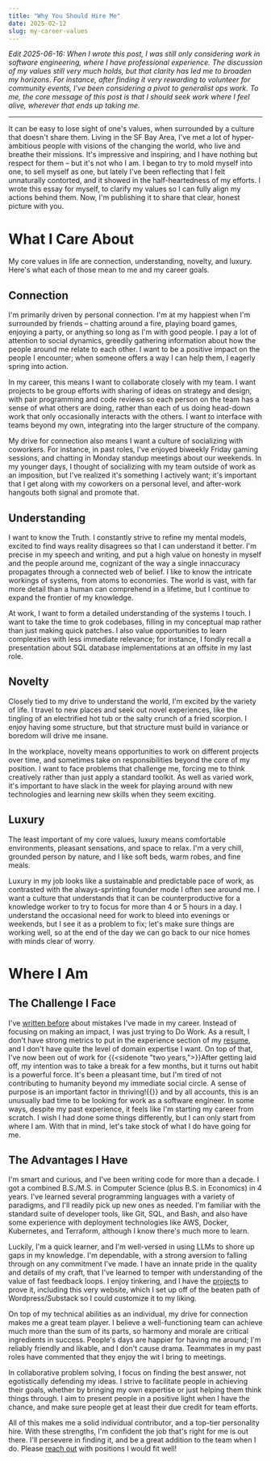 ```yaml
---
title: "Why You Should Hire Me"
date: 2025-02-12
slug: my-career-values
---
```


*Edit 2025-06-16: When I wrote this post, I was still only considering work in software engineering, where I have professional experience. The discussion of my values still very much holds, but that clarity has led me to broaden my horizons. For instance, after finding it very rewarding to volunteer for community events, I've been considering a pivot to generalist ops work. To me, the core message of this post is that I should seek work where I feel alive, wherever that ends up taking me.*

---

It can be easy to lose sight of one's values, when surrounded by a culture that doesn't share them. Living in the SF Bay Area, I've met a lot of hyper-ambitious people with visions of the changing the world, who live and breathe their missions. It's impressive and inspiring, and I have nothing but respect for them – but it's not who I am. I began to try to mold myself into one, to sell myself as one, but lately I've been reflecting that I felt unnaturally contorted, and it showed in the half-heartedness of my efforts. I wrote this essay for myself, to clarify my values so I can fully align my actions behind them. Now, I'm publishing it to share that clear, honest picture with you.

# What I Care About

My core values in life are connection, understanding, novelty, and luxury. Here's what each of those mean to me and my career goals.

## Connection

I'm primarily driven by personal connection. I'm at my happiest when I'm surrounded by friends – chatting around a fire, playing board games, enjoying a party, or anything so long as I'm with good people. I pay a lot of attention to social dynamics, greedily gathering information about how the people around me relate to each other. I want to be a positive impact on the people I encounter; when someone offers a way I can help them, I eagerly spring into action. 

In my career, this means I want to collaborate closely with my team. I want projects to be group efforts with sharing of ideas on strategy and design, with pair programming and code reviews so each person on the team has a sense of what others are doing, rather than each of us doing head-down work that only occasionally interacts with the others. I want to interface with teams beyond my own, integrating into the larger structure of the company.

My drive for connection also means I want a culture of socializing with coworkers. For instance, in past roles, I've enjoyed biweekly Friday gaming sessions, and chatting in Monday standup meetings about our weekends. In my younger days, I thought of socializing with my team outside of work as an imposition, but I've realized it's something I actively want; it's important that I get along with my coworkers on a personal level, and after-work hangouts both signal and promote that.

## Understanding

I want to know the Truth. I constantly strive to refine my mental models, excited to find ways reality disagrees so that I can understand it better. I'm precise in my speech and writing, and put a high value on honesty in myself and the people around me, cognizant of the way a single innaccuracy propagates through a connected web of belief. I like to know the intricate workings of systems, from atoms to economies. The world is vast, with far more detail than a human can comprehend in a lifetime, but I continue to expand the frontier of my knowledge.

At work, I want to form a detailed understanding of the systems I touch. I want to take the time to grok codebases, filling in my conceptual map rather than just making quick patches. I also value opportunities to learn complexities with less immediate relevance; for instance, I fondly recall a presentation about SQL database implementations at an offsite in my last role.

## Novelty

Closely tied to my drive to understand the world, I'm excited by the variety of life. I travel to new places and seek out novel experiences, like the tingling of an electrified hot tub or the salty crunch of a fried scorpion. I enjoy having some structure, but that structure must build in variance or boredom will drive me insane.

In the workplace, novelty means opportunities to work on different projects over time, and sometimes take on responsibilities beyond the core of my position. I want to face problems that challenge me, forcing me to think creatively rather than just apply a standard toolkit. As well as varied work, it's important to have slack in the week for playing around with new technologies and learning new skills when they seem exciting.

## Luxury

The least important of my core values, luxury means comfortable environments, pleasant sensations, and space to relax. I'm a very chill, grounded person by nature, and I like soft beds, warm robes, and fine meals.

Luxury in my job looks like a sustainable and predictable pace of work, as contrasted with the always-sprinting founder mode I often see around me. I want a culture that understands that it can be counterproductive for a knowledge worker to try to focus for more than 4 or 5 hours in a day. I understand the occasional need for work to bleed into evenings or weekends, but I see it as a problem to fix; let's make sure things are working well, so at the end of the day we can go back to our nice homes with minds clear of worry.

# Where I Am

## The Challenge I Face

I've [written before](/posts/school-mindset) about mistakes I've made in my career. Instead of focusing on making an impact, I was just trying to Do Work. As a result, I don't have strong metrics to put in the experience section of my [resume](/resume), and I don't have quite the level of domain expertise I want. On top of that, I've now been out of work for {{<sidenote "two years,">}}After getting laid off, my intention was to take a break for a few months, but it turns out habit is a powerful force. It's been a pleasant time, but I'm tired of not contributing to humanity beyond my immediate social circle. A sense of purpose is an important factor in thriving!{{</sidenote>}} and by all accounts, this is an unusually bad time to be looking for work as a software engineer. In some ways, despite my past experience, it feels like I'm starting my career from scratch. I wish I had done some things differently, but I can only start from where I am. With that in mind, let's take stock of what I do have going for me.

## The Advantages I Have

I'm smart and curious, and I've been writing code for more than a decade. I got a combined B.S./M.S. in Computer Science (plus B.S. in Economics) in 4 years. I've learned several programming languages with a variety of paradigms, and I'll readily pick up new ones as needed. I'm familiar with the standard suite of developer tools, like Git, SQL, and Bash, and also have some experience with deployment technologies like AWS, Docker, Kubernetes, and Terraform, although I know there's much more to learn.

Luckily, I'm a quick learner, and I'm well-versed in using LLMs to shore up gaps in my knowledge. I'm dependable, with a strong aversion to falling through on any commitment I've made. I have an innate pride in the quality and details of my craft, that I've learned to temper with understanding of the value of fast feedback loops. I enjoy tinkering, and I have the [projects](/projects) to prove it, including this very website, which I set up off of the beaten path of Wordpress/Substack so I could customize it to my liking.

On top of my technical abilities as an individual, my drive for connection makes me a great team player. I believe a well-functioning team can achieve much more than the sum of its parts, so harmony and morale are critical ingredients in success. People's days are happier for having me around; I'm reliably friendly and likable, and I don't cause drama. Teammates in my past roles have commented that they enjoy the wit I bring to meetings.

In collaborative problem solving, I focus on finding the best answer, not egotistically defending my ideas. I strive to facilitate people in achieving their goals, whether by bringing my own expertise or just helping them think things through. I aim to present people in a positive light when I have the chance, and make sure people get at least their due credit for team efforts.

All of this makes me a solid individual contributor, and a top-tier personality hire. With these strengths, I'm confident the job that's right for me is out there. I'll persevere in finding it, and be a great addition to the team when I do. Please [reach out](/contact) with positions I would fit well!